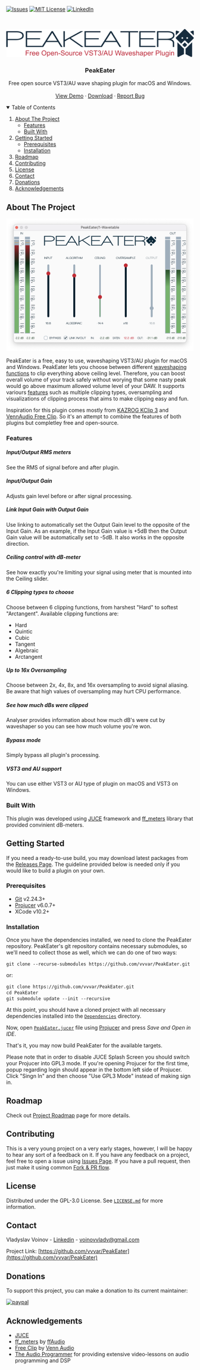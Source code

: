 [![Issues][issues-shield]][issues-url]
[![MIT License][license-shield]][license-url]
[![LinkedIn][linkedin-shield]][linkedin-url]

<!-- PROJECT LOGO -->
<br />
<p align="center">
  <a href="https://github.com/vvvar/PeakEater">
    <img src="Resources/logo_full.png" alt="Logo">
  </a>

  <h3 align="center">PeakEater</h3>

  <p align="center">
    Free open source VST3/AU wave shaping plugin for macOS and Windows.
    <!-- <br />
    <a href=""><strong>Explore the docs »</strong></a> -->
    <br />
    <br />
    <a target="_blank" href="https://www.youtube.com/watch?v=vVZKNMDyudE">View Demo</a>
    ·
    <a target="_blank" href="https://github.com/vvvar/PeakEater/releases/latest">Download</a>
    ·
    <a target="_blank" href="https://github.com/vvvar/PeakEater/issues/new/choose">Report Bug</a>
  </p>
</p>



<!-- TABLE OF CONTENTS -->
<details open="open">
  <summary>Table of Contents</summary>
  <ol>
    <li>
      <a href="#about-the-project">About The Project</a>
      <ul>
        <li><a href="#features">Features</a></li>
        <li><a href="#built-with">Built With</a></li>
      </ul>
    </li>
    <li>
      <a href="#getting-started">Getting Started</a>
      <ul>
        <li><a href="#prerequisites">Prerequisites</a></li>
        <li><a href="#installation">Installation</a></li>
      </ul>
    </li>
    <li><a href="#roadmap">Roadmap</a></li>
    <li><a href="#contributing">Contributing</a></li>
    <li><a href="#license">License</a></li>
    <li><a href="#contact">Contact</a></li>
    <li><a href="#donations">Donations</a></li>
    <li><a href="#acknowledgements">Acknowledgements</a></li>
  </ol>
</details>



<!-- ABOUT THE PROJECT -->
## About The Project

[![PeakEater Screen Shot][product-screenshot]](https://github.com/vvvar/PeakEater)

PeakEater is a free, easy to use, waveshaping VST3/AU plugin for macOS and Windows. PeakEater lets you choose between different [waveshaping](https://en.wikipedia.org/wiki/Waveshaper) [functions](https://en.wikipedia.org/wiki/Sigmoid_function) to clip everything above ceiling level. Therefore, you can boost overall volume of your track safely without worying that some nasty peak would go above maximum allowed volume level of your DAW. It supports variours <a href="#features">features</a> such as multiple clipping types, oversampling and visualizations of clipping process that aims to make clipping easy and fun.

Inspiration for this plugin comes mostly from [KAZROG KClip 3](https://kazrog.com/products/kclip-3) and [VennAudio Free Clip](https://www.vennaudio.com/free-clip/). So it's an attempt to combine the features of both plugins but completley free and open-source.

### Features

##### Input/Output RMS meters
See the RMS of signal before and after plugin.

##### Input/Output Gain
Adjusts gain level before or after signal processing.

##### Link Input Gain with Output Gain
Use linking to automatically set the Output Gain level to the opposite of the Input Gain. 
As an example, if the Input Gain value is +5dB then the Output Gain value will be automatically set to -5dB. It also works in the opposite direction.

##### Ceiling control with dB-meter
See how exactly you're limiting your signal using meter that is mounted into the Ceiling slider.

##### 6 Clipping types to choose
Choose between 6 clipping functions, from harshest "Hard" to softest "Arctangent".
Available clipping functions are:
- Hard
- Quintic
- Cubic
- Tangent
- Algebraic
- Arctangent

##### Up to 16x Oversampling
Choose between 2x, 4x, 8x, and 16x oversampling to avoid signal aliasing. Be aware that high values of oversampling may hurt CPU performance.

##### See how much dBs were clipped
Analyser provides information about how much dB's were cut by waveshaper so you can see how much volume you're won. 

##### Bypass mode
Simply bypass all plugin's processing.

##### VST3 and AU support
You can use either VST3 or AU type of plugin on macOS and VST3 on Windows.

### Built With

This plugin was developed using [JUCE](https://github.com/juce-framework/JUCE) framework and [ff_meters](https://github.com/ffAudio/ff_meters) library that provided convinient dB-meters.


<!-- GETTING STARTED -->
## Getting Started

If you need a ready-to-use build, you may download latest packages from the [Releases Page](https://github.com/vvvar/PeakEater/releases/latest). The guideline provided below is needed only if you would like to build a plugin on your own.

### Prerequisites

- [Git](https://git-scm.com) v2.24.3+
- [Projucer](https://juce.com/discover/projucer) v6.0.7+
- XCode v10.2+

### Installation

Once you have the dependencies installed, we need to clone the PeakEater repository. PeakEater's git repository contains necessary submodules, so we'll need to collect those as well, which we can do one of two ways:
```
git clone --recurse-submodules https://github.com/vvvar/PeakEater.git
```
or:
```
git clone https://github.com/vvvar/PeakEater.git
cd PeakEater
git submodule update --init --recursive
```

At this point, you should have a cloned project with all necessary dependencies installed into the [```Dependencies```](https://github.com/vvvar/PeakEater/tree/master/Dependencies) directory.

Now, open [```PeakEater.jucer```](https://github.com/vvvar/PeakEater/blob/master/PeakEater.jucer) file using <a href="#prerequisites">Projucer</a> and press *Save and Open in IDE*.

That's it, you may now build PeakEater for the available targets.

Please note that in order to disable JUCE Splash Screen you should switch your Projucer into GPL3 mode. If you're opening Projucer for the first time, popup regarding login should appear in the bottom left side of Projucer. Click "Singn In" and then choose "Use GPL3 Mode" instead of making sign in.

<!-- ROADMAP -->
## Roadmap

Check out [Project Roadmap](https://github.com/vvvar/PeakEater/projects/1) page for more details.

<!-- CONTRIBUTING -->
## Contributing

This is a very young project on a very early stages, however, I will be happy to hear any sort of a feedback on it.
If you have any feedback on a project, feel free to open a issue using [Issues Page](https://github.com/vvvar/PeakEater/issues).
If you have a pull request, then just make it using common [Fork & PR flow](https://docs.github.com/en/github/collaborating-with-issues-and-pull-requests/creating-a-pull-request-from-a-fork).

<!-- LICENSE -->
## License

Distributed under the GPL-3.0 License. See [`LICENSE.md`](https://github.com/vvvar/PeakEater/blob/master/LICENSE.md) for more information.


<!-- CONTACT -->
## Contact

Vladyslav Voinov - [Linkedin](https://www.linkedin.com/in/vladyslav-voinov-5126a793/) - voinovvladv@gmail.com

Project Link: [https://github.com/vvvar/PeakEater](https://github.com/vvvar/PeakEater)

<!-- DONATIONS -->
## Donations

To support this project, you can make a donation to its current maintainer:

[![paypal](https://www.paypalobjects.com/en_US/DK/i/btn/btn_donateCC_LG.gif)](https://www.paypal.com/donate/?hosted_button_id=FSY4DFNYXUYYN)

<!-- ACKNOWLEDGEMENTS -->
## Acknowledgements
* [JUCE](https://github.com/juce-framework/JUCE)
* [ff_meters](https://github.com/ffAudio/ff_meters) by [ffAudio](https://github.com/ffAudio)
* [Free Clip](https://gitlab.com/JHVenn/Free-Clip) by [Venn Audio](https://www.vennaudio.com)
* [The Audio Programmer](https://theaudioprogrammer.com) for providing extensive video-lessons on audio programming and DSP



<!-- MARKDOWN LINKS & IMAGES -->
<!-- https://www.markdownguide.org/basic-syntax/#reference-style-links -->
[issues-shield]: https://img.shields.io/github/issues/vvvar/PeakEater?style=for-the-badge
[issues-url]: https://github.com/vvvar/PeakEater/issues
[license-shield]: https://img.shields.io/github/license/vvvar/PeakEater?style=for-the-badge
[license-url]: https://github.com/vvvar/PeakEater/blob/master/LICENSE.md
[linkedin-shield]: https://img.shields.io/badge/-LinkedIn-black.svg?style=for-the-badge&logo=linkedin&colorB=555
[linkedin-url]: https://www.linkedin.com/in/vladyslav-voinov-5126a793/
[product-screenshot]: Resources/screenshots/main.png